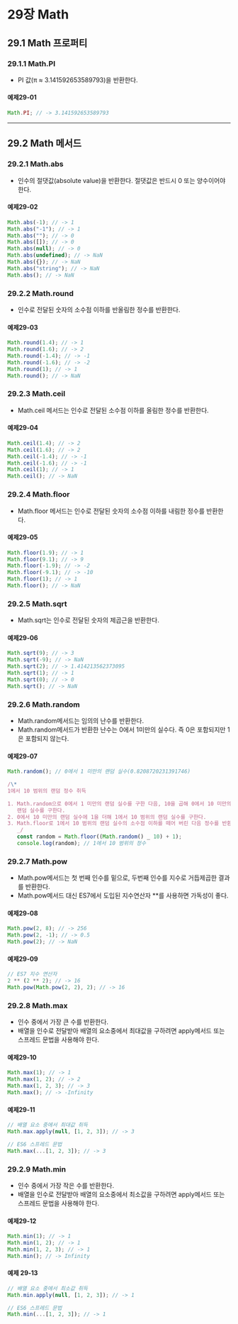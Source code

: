 # 29장 Math

## 29.1 Math 프로퍼티

### 29.1.1 Math.PI

- PI 값(π ≈ 3.141592653589793)을 반환한다.

#### 예제29-01

```js
Math.PI; // -> 3.141592653589793
```

<!-- Line -->

---

## 29.2 Math 메서드

### 29.2.1 Math.abs

- 인수의 절댓값(absolute value)을 반환한다. 절댓값은 반드시 0 또는 양수이어야 한다.

#### 예제29-02

```js
Math.abs(-1); // -> 1
Math.abs("-1"); // -> 1
Math.abs(""); // -> 0
Math.abs([]); // -> 0
Math.abs(null); // -> 0
Math.abs(undefined); // -> NaN
Math.abs({}); // -> NaN
Math.abs("string"); // -> NaN
Math.abs(); // -> NaN
```

### 29.2.2 Math.round

- 인수로 전달된 숫자의 소수점 이하를 반올림한 정수를 반환한다.

#### 예제29-03

```js
Math.round(1.4); // -> 1
Math.round(1.6); // -> 2
Math.round(-1.4); // -> -1
Math.round(-1.6); // -> -2
Math.round(1); // -> 1
Math.round(); // -> NaN
```

### 29.2.3 Math.ceil

- Math.ceil 메서드는 인수로 전달된 소수점 이하를 올림한 정수를 반환한다.

#### 예제29-04

```js
Math.ceil(1.4); // -> 2
Math.ceil(1.6); // -> 2
Math.ceil(-1.4); // -> -1
Math.ceil(-1.6); // -> -1
Math.ceil(1); // -> 1
Math.ceil(); // -> NaN
```

### 29.2.4 Math.floor

- Math.floor 메서드는 인수로 전달된 숫자의 소수점 이하를 내림한 정수를 반환한다.

#### 예제29-05

```js
Math.floor(1.9); // -> 1
Math.floor(9.1); // -> 9
Math.floor(-1.9); // -> -2
Math.floor(-9.1); // -> -10
Math.floor(1); // -> 1
Math.floor(); // -> NaN
```

### 29.2.5 Math.sqrt

- Math.sqrt는 인수로 전달된 숫자의 제곱근을 반환한다.

#### 예제29-06

```js
Math.sqrt(9); // -> 3
Math.sqrt(-9); // -> NaN
Math.sqrt(2); // -> 1.414213562373095
Math.sqrt(1); // -> 1
Math.sqrt(0); // -> 0
Math.sqrt(); // -> NaN
```

### 29.2.6 Math.random

- Math.random메서드는 임의의 난수를 반환한다.
- Math.random메서드가 반환한 난수는 0에서 1미만의 실수다. 즉 0은 포함되지만 1은 포함되지 않는다.

#### 예제29-07

```js
Math.random(); // 0에서 1 미만의 랜덤 실수(0.8208720231391746)

/\*
1에서 10 범위의 랜덤 정수 취득

1. Math.random으로 0에서 1 미만의 랜덤 실수를 구한 다음, 10을 곱해 0에서 10 미만의
   랜덤 실수를 구한다.
2. 0에서 10 미만의 랜덤 실수에 1을 더해 1에서 10 범위의 랜덤 실수를 구한다.
3. Math.floor로 1에서 10 범위의 랜덤 실수의 소수점 이하를 떼어 버린 다음 정수를 반환한다.
   _/
   const random = Math.floor((Math.random() _ 10) + 1);
   console.log(random); // 1에서 10 범위의 정수
```

### 29.2.7 Math.pow

- Math.pow메서드는 첫 번째 인수를 밑으로, 두번째 인수를 지수로 거듭제곱한 결과를 반환한다.
- Math.pow메서드 대신 ES7에서 도입된 지수연산자 \*\*를 사용하면 가독성이 좋다.

#### 예제29-08

```js
Math.pow(2, 8); // -> 256
Math.pow(2, -1); // -> 0.5
Math.pow(2); // -> NaN
```

#### 예제29-09

```js
// ES7 지수 연산자
2 ** (2 ** 2); // -> 16
Math.pow(Math.pow(2, 2), 2); // -> 16
```

### 29.2.8 Math.max

- 인수 중에서 가장 큰 수를 반환한다.
- 배열을 인수로 전달받아 배열의 요소중에서 최대값을 구하려면 apply메서드 또는 스프레드 문법을 사용해야 한다.

#### 예제29-10

```js
Math.max(1); // -> 1
Math.max(1, 2); // -> 2
Math.max(1, 2, 3); // -> 3
Math.max(); // -> -Infinity
```

#### 예제29-11

```js
// 배열 요소 중에서 최대값 취득
Math.max.apply(null, [1, 2, 3]); // -> 3

// ES6 스프레드 문법
Math.max(...[1, 2, 3]); // -> 3
```

### 29.2.9 Math.min

- 인수 중에서 가장 작은 수를 반환한다.
- 배열을 인수로 전달받아 배열의 요소중에서 최소값을 구하려면 apply메서드 또는 스프레드 문법을 사용해야 한다.

#### 예제29-12

```js
Math.min(1); // -> 1
Math.min(1, 2); // -> 1
Math.min(1, 2, 3); // -> 1
Math.min(); // -> Infinity
```

#### 예제 29-13

```js
// 배열 요소 중에서 최소값 취득
Math.min.apply(null, [1, 2, 3]); // -> 1

// ES6 스프레드 문법
Math.min(...[1, 2, 3]); // -> 1
```

